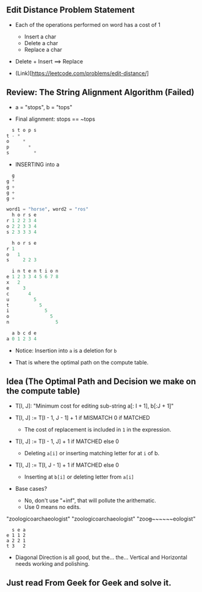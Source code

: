 ## Edit Distance Problem Statement

* Each of the operations performed on word has a cost of 1
  * Insert a char
  * Delete a char
  * Replace a char

* Delete + Insert ==> Replace

* (Link)[https://leetcode.com/problems/edit-distance/]

## Review: The String Alignment Algorithm (Failed)

* a = "stops", b = "tops"

* Final alignment: stops == ~tops

```python
  s t o p s
t - * 
o     *
p       *
s         *
```

* INSERTING into a
```python
  g
g *
g +
g +
g +
```

```python
word1 = "horse", word2 = "ros"
  h o r s e
r 1 2 2 3 4
o 2 2 3 3 4
s 2 3 3 3 4

  h o r s e
r 1
o   1
s     2 2 3

  i n t e n t i o n
e 1 2 3 3 4 5 6 7 8
x   2
e     3
c       4
u         5
t           5
i             5
o               5
n                 5

  a b c d e
a 0 1 2 3 4
```

* Notice: Insertion into  `a` is a deletion for `b`

* That is where the optimal path on the compute table.

## Idea (The Optimal Path and Decision we make on the compute table)

* T[I, J]: "Minimum cost for editing sub-string a[: I + 1], b[:J + 1]"

* T[I, J] := T[I - 1, J - 1] + 1 if MISMATCH 0 if MATCHED
  * The cost of replacement is included in `1` in the expression.

* T[I, J] := T[I - 1, J] + 1 if MATCHED else 0
  * Deleting `a[i]` or inserting matching letter for at `i` of b.

* T[I, J] := T[I, J - 1] + 1 if MATCHED else 0
  * Inserting at `b[i]` or deleting letter from `a[i]`

* Base cases?
  * No, don't use "+inf", that will pollute the arithematic. 
  * Use 0 means no edits. 




"zoologicoarchaeologist"
"zoologicoarchaeologist"
"zoo~~g~~~~~~~~eologist"


```
  s e a
e 1 1 2
a 2 2 1
t 3   2
```

* Diagonal Direction is all good, but the... the... Vertical and Horizontal needs working and polishing. 

## Just read From Geek for Geek and solve it. 